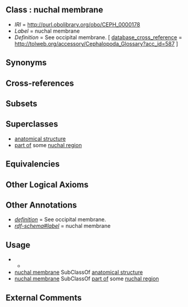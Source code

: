 
## Class : nuchal membrane

 * *IRI* = http://purl.obolibrary.org/obo/CEPH_0000178
 * *Label* = nuchal membrane
 * *Definition* = See occipital membrane. [ [database_cross_reference](../../ef/oboInOwl#hasDbXref.md) = http://tolweb.org/accessory/Cephalopoda_Glossary?acc_id=587 ]

## Synonyms


## Cross-references


## Subsets


## Superclasses

 * [anatomical structure](../../UBERON/61/UBERON_0000061.md)
 * [part of](../../BFO/50/BFO_0000050.md) some [nuchal region](../../CEPH/80/CEPH_0000180.md)

## Equivalencies


## Other Logical Axioms


## Other Annotations

 * *[definition](../../IAO/15/IAO_0000115.md)* = See occipital membrane.
 * *[rdf-schema#label](../../el/rdf-schema#label.md)* = nuchal membrane

## Usage

 * -
 * [nuchal membrane](../../CEPH/78/CEPH_0000178.md) SubClassOf [anatomical structure](../../UBERON/61/UBERON_0000061.md)
 * [nuchal membrane](../../CEPH/78/CEPH_0000178.md) SubClassOf [part of](../../BFO/50/BFO_0000050.md) some [nuchal region](../../CEPH/80/CEPH_0000180.md)

## External Comments

